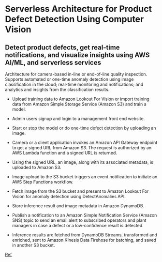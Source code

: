 # Serverless Architecture for Product Defect Detection Using Computer Vision

## Detect product defects, get real-time notifications, and visualize insights using AWS AI/ML, and serverless services


Architecture for camera-based in-line or end-of-line quality inspection. Supports automated or one-time anomaly detection using image classification in the cloud; real-time monitoring and notifications; and analytics and insights from the classification results.


- Upload training data to Amazon Lookout For Vision or import training data from Amazon Simple Storage Service (Amazon S3) and train a model.

- Admin users signup and login to a management front end website.

- Start or stop the model or do one-time defect detection by uploading an image.

- Camera or a client application invokes an Amazon API Gateway endpoint to get a signed URL from Amazon S3. The request is authorized by an AWS Lambda function and a signed URL is returned.

- Using the signed URL, an image, along with its associated metadata, is uploaded to Amazon S3.

- Image upload to the S3 bucket triggers an event notification to initiate an AWS Step Functions workflow.

- Fetch image from the S3 bucket and present to Amazon Lookout For Vision for anomaly detection using DetectAnomalies API.

- Store inference result and image metadata in Amazon DynamoDB.

- Publish a notification to an Amazon Simple Notification Service (Amazon SNS) topic to send an email alert to subscribed operators and plant managers in case a defect or a low-confidence result is detected.

- Inference results are fetched from DynamoDB Streams, transformed and enriched, sent to Amazon Kinesis Data Firehose for batching, and saved in another S3 bucket.




















<a href="https://d1.awsstatic.com/architecture-diagrams/ArchitectureDiagrams/serverless-architecture-for-product-defect-detection-using-computer-vision-ra.pdf?did=wp_card&trk=wp_card"> Ref </a>
